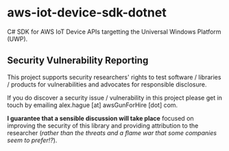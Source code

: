 # aws-iot-device-sdk-dotnet
C# SDK for AWS IoT Device APIs targetting the Universal Windows Platform (UWP).

## Security Vulnerability Reporting
This project supports security researchers' rights to test software / libraries / products for vulnerabilities and advocates for responsible disclosure. 

If you do discover a security issue / vulnerability in this project please get in touch by emailing alex.hague [at] awsGunForHire [dot] com. 

**I guarantee that a sensible discussion will take place** focused on improving the security of this library and providing attribution to the researcher (*rather than the threats and a flame war that some companies seem to prefer!?*).
